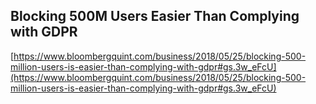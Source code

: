 ## Blocking 500M Users Easier Than Complying with GDPR
  
  [https://www.bloombergquint.com/business/2018/05/25/blocking-500-million-users-is-easier-than-complying-with-gdpr#gs.3w_eFcU](https://www.bloombergquint.com/business/2018/05/25/blocking-500-million-users-is-easier-than-complying-with-gdpr#gs.3w_eFcU)